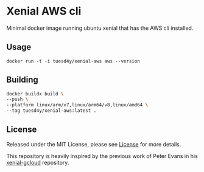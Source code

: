 # Xenial AWS cli

Minimal docker image running ubuntu xenial that has the AWS cli installed.

## Usage

`docker run -t -i tuesd4y/xenial-aws aws --version`

## Building

```bash
docker buildx build \
--push \
--platform linux/arm/v7,linux/arm64/v8,linux/amd64 \
--tag tuesd4y/xenial-aws:latest .
```

## License

Released under the MIT License, please see [License](./LICENSE) for more details.

This repository is heavily inspired by the previous work of Peter Evans in his [xenial-gcloud](https://github.com/peter-evans/xenial-gcloud) repository.
